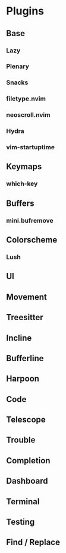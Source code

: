 # Plugins

## Base

### Lazy

### Plenary

### Snacks

### filetype.nvim

### neoscroll.nvim

### Hydra

### vim-startuptime

## Keymaps

### which-key

## Buffers

### mini.bufremove

## Colorscheme

### Lush

## UI

## Movement

## Treesitter

## Incline

## Bufferline

## Harpoon

## Code

## Telescope

## Trouble

## Completion

## Dashboard

## Terminal

## Testing

## Find / Replace

